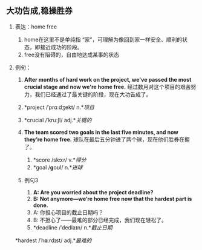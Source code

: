 ## 大功告成,稳操胜券

1. 表达：home free

   1. home在这里不是单纯指 “家”，可理解为像回到家一样安全、顺利的状态，即接近成功的阶段。
   2. free没有阻碍的，自由地达成某事的状态

2. 例句：

   1. **After months of hard work on the project, we've passed the most crucial stage and now we're home free.**
     经过数月对这个项目的艰苦努力，我们已经通过了最关键的阶段，现在大功告成了。
     1. *project /ˈprɑːdʒekt/ n.**项目*
     2. *crucial /ˈkruːʃl/ adj.**关键的*

   
   2. **The team scored two goals in the last five minutes, and now they’re home free.**
      球队在最后五分钟进了两个球，现在他们胜券在握了。
      1. *score /skɔːr/ v.**得分*
      2. *goal /**ɡ**oʊl/ n.**进球*

   3. 例句3
      1. **A: Are you worried about the project deadline?**
      2. **B: Not anymore—we’re home free now that the hardest part is done.**
      3. A: 你担心项目的截止日期吗？
      4. B: 不担心了——最难的部分已经完成，我们现在轻松了。
      5. *deadline /ˈdedlaɪn/ n.**截止日期*
   

   *hardest /ˈh**ɑ**ːrdɪst/ adj.**最难的*